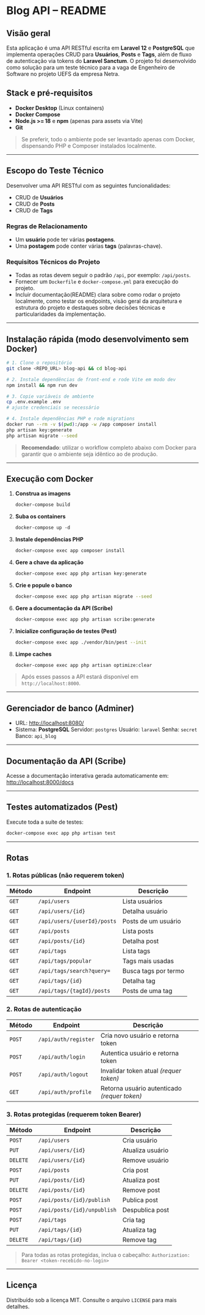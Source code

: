 # Blog API – README

## Visão geral

Esta aplicação é uma API RESTful escrita em **Laravel 12** e **PostgreSQL** que implementa operações CRUD para **Usuários**, **Posts** e **Tags**, além de fluxo de autenticação via tokens do **Laravel Sanctum**. O projeto foi desenvolvido como solução para um teste técnico para a vaga de Engenheiro de Software no projeto UEFS da empresa Netra.

## Stack e pré‑requisitos

* **Docker Desktop** (Linux containers)
* **Docker Compose**
* **Node.js >= 18** e **npm** (apenas para assets via Vite)
* **Git**

> Se preferir, todo o ambiente pode ser levantado apenas com Docker, dispensando PHP e Composer instalados localmente.

---

## Escopo do Teste Técnico

Desenvolver uma API RESTful com as seguintes funcionalidades:

- CRUD de **Usuários**
- CRUD de **Posts**
- CRUD de **Tags**

### Regras de Relacionamento

- Um **usuário** pode ter várias **postagens**.
- Uma **postagem** pode conter várias **tags** (palavras-chave).

### Requisitos Técnicos do Projeto

- Todas as rotas devem seguir o padrão `/api`, por exemplo: `/api/posts`.
- Fornecer um `Dockerfile` e `docker-compose.yml` para execução do projeto.
- Incluir documentação(README) clara sobre como rodar o projeto localmente, como testar os endpoints, visão geral da arquitetura e estrutura do projeto e destaques sobre decisões técnicas e particularidades da implementação.

---

## Instalação rápida (modo desenvolvimento sem Docker)

```bash
# 1. Clone o repositório
git clone <REPO_URL> blog-api && cd blog-api

# 2. Instale dependências de front‑end e rode Vite em modo dev
npm install && npm run dev

# 3. Copie variáveis de ambiente
cp .env.example .env
# ajuste credenciais se necessário

# 4. Instale dependências PHP e rode migrations
docker run --rm -v $(pwd):/app -w /app composer install
php artisan key:generate
php artisan migrate --seed
```

> **Recomendado**: utilizar o workflow completo abaixo com Docker para garantir que o ambiente seja idêntico ao de produção.

---

## Execução com Docker

1. **Construa as imagens**

   ```bash
   docker‑compose build
   ```
2. **Suba os containers**

   ```bash
   docker‑compose up ‑d
   ```
3. **Instale dependências PHP**

   ```bash
   docker‑compose exec app composer install
   ```
4. **Gere a chave da aplicação**

   ```bash
   docker‑compose exec app php artisan key:generate
   ```
5. **Crie e popule o banco**

   ```bash
   docker‑compose exec app php artisan migrate --seed
   ```
6. **Gere a documentação da API (Scribe)**

   ```bash
   docker‑compose exec app php artisan scribe:generate
   ```
7. **Inicialize configuração de testes (Pest)**

   ```bash
   docker‑compose exec app ./vendor/bin/pest --init
   ```
8. **Limpe caches**

   ```bash
   docker‑compose exec app php artisan optimize:clear
   ```

> Após esses passos a API estará disponível em `http://localhost:8000`.

---

## Gerenciador de banco (Adminer)

* URL: [http://localhost:8080/](http://localhost:8080/)
* Sistema: **PostgreSQL**
  Servidor: `postgres`
  Usuário: `laravel`
  Senha: `secret`
  Banco: `api_blog`

---

## Documentação da API (Scribe)

Acesse a documentação interativa gerada automaticamente em:
[http://localhost:8000/docs](http://localhost:8000/docs)

---

## Testes automatizados (Pest)

Execute toda a suíte de testes:

```bash
docker‑compose exec app php artisan test
```

---

## Rotas

### 1. Rotas públicas (não requerem token)

| Método | Endpoint                    | Descrição            |
| ------ | --------------------------- | -------------------- |
| `GET`  | `/api/users`                | Lista usuários       |
| `GET`  | `/api/users/{id}`           | Detalha usuário      |
| `GET`  | `/api/users/{userId}/posts` | Posts de um usuário  |
| `GET`  | `/api/posts`                | Lista posts          |
| `GET`  | `/api/posts/{id}`           | Detalha post         |
| `GET`  | `/api/tags`                 | Lista tags           |
| `GET`  | `/api/tags/popular`         | Tags mais usadas     |
| `GET`  | `/api/tags/search?query=`   | Busca tags por termo |
| `GET`  | `/api/tags/{id}`            | Detalha tag          |
| `GET`  | `/api/tags/{tagId}/posts`   | Posts de uma tag     |

### 2. Rotas de autenticação

| Método | Endpoint             | Descrição                                    |
| ------ | -------------------- | -------------------------------------------- |
| `POST` | `/api/auth/register` | Cria novo usuário e retorna token            |
| `POST` | `/api/auth/login`    | Autentica usuário e retorna token            |
| `POST` | `/api/auth/logout`   | Invalidar token atual *(requer token)*       |
| `GET`  | `/api/auth/profile`  | Retorna usuário autenticado *(requer token)* |

### 3. Rotas protegidas (requerem token Bearer)

| Método   | Endpoint                    | Descrição        |
| -------- | --------------------------- | ---------------- |
| `POST`   | `/api/users`                | Cria usuário     |
| `PUT`    | `/api/users/{id}`           | Atualiza usuário |
| `DELETE` | `/api/users/{id}`           | Remove usuário   |
| `POST`   | `/api/posts`                | Cria post        |
| `PUT`    | `/api/posts/{id}`           | Atualiza post    |
| `DELETE` | `/api/posts/{id}`           | Remove post      |
| `POST`   | `/api/posts/{id}/publish`   | Publica post     |
| `POST`   | `/api/posts/{id}/unpublish` | Despublica post  |
| `POST`   | `/api/tags`                 | Cria tag         |
| `PUT`    | `/api/tags/{id}`            | Atualiza tag     |
| `DELETE` | `/api/tags/{id}`            | Remove tag       |

> Para todas as rotas protegidas, inclua o cabeçalho:
> `Authorization: Bearer <token-recebido-no-login>`

---

## Licença

Distribuído sob a licença MIT. Consulte o arquivo `LICENSE` para mais detalhes.
